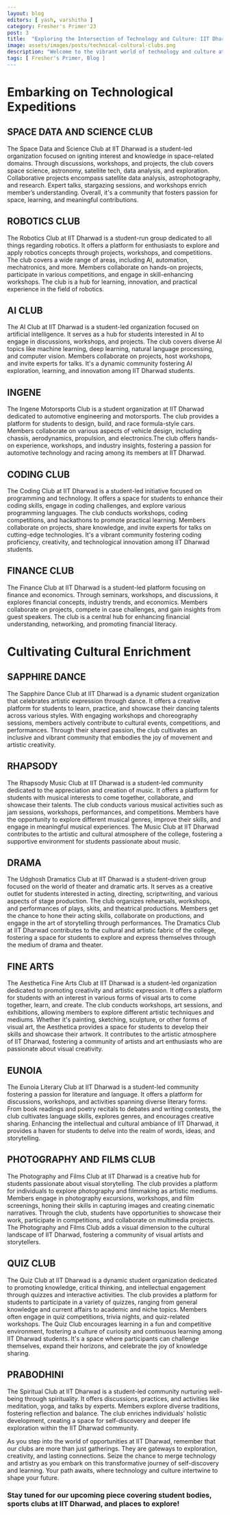 ```yaml
---
layout: blog
editors: [ yash, varshitha ]
category: Fresher's Primer'23
post: 3
title:  "Exploring the Intersection of Technology and Culture: IIT Dharwad's Vibrant Councils"
image: assets/images/posts/technical-cultural-clubs.png
description: "Welcome to the vibrant world of technology and culture at IIT Dharwad! As you leaf through the pages of the fresher's primer, get ready to immerse yourself in the diverse mosaic that defines life on our campus. Our array of student-led clubs presents an unparalleled gateway for you to explore your passions, fuel your curiosity, and forge enduring friendships. From groundbreaking technological strides to captivating cultural journeys, these clubs serve as the crossroads where innovation and imagination meet. Discover the dynamic realm of the Technology and Cultural Councils, where boundless learning, growth, and enrichment await."
tags: [ Fresher's Primer, Blog ]
--- 
```


# Embarking on Technological Expeditions

## SPACE DATA AND SCIENCE CLUB
The Space Data and Science Club at IIT Dharwad is a student-led organization focused on
igniting interest and knowledge in space-related domains. Through discussions, workshops, and
projects, the club covers space science, astronomy, satellite tech, data analysis, and
exploration. Collaborative projects encompass satellite data analysis, astrophotography, and
research. Expert talks, stargazing sessions, and workshops enrich member’s understanding.
Overall, it's a community that fosters passion for space, learning, and meaningful contributions.

## ROBOTICS CLUB
The Robotics Club at IIT Dharwad is a student-run group dedicated to all things regarding robotics. It offers a platform for enthusiasts to explore and apply robotics concepts through projects, workshops, and competitions. The club covers a wide range of areas, including AI, automation, mechatronics, and more. Members collaborate on hands-on projects, participate in various competitions, and engage in skill-enhancing workshops. The club is a hub for learning,
innovation, and practical experience in the field of robotics.

## AI CLUB
The AI Club at IIT Dharwad is a student-led organization focused on artificial intelligence. It
serves as a hub for students interested in AI to engage in discussions, workshops, and projects.
The club covers diverse AI topics like machine learning, deep learning, natural language
processing, and computer vision. Members collaborate on projects, host workshops, and invite
experts for talks. It's a dynamic community fostering AI exploration, learning, and innovation
among IIT Dharwad students.

## INGENE
The Ingene Motorsports Club is a student organization at IIT Dharwad dedicated to automotive
engineering and motorsports. The club provides a platform for students to design, build, and
race formula-style cars. Members collaborate on various aspects of vehicle design, including
chassis, aerodynamics, propulsion, and electronics.The club offers hands-on experience,
workshops, and industry insights, fostering a passion for automotive technology and racing
among its members at IIT Dharwad.

## CODING CLUB
The Coding Club at IIT Dharwad is a student-led initiative focused on programming and
technology. It offers a space for students to enhance their coding skills, engage in coding
challenges, and explore various programming languages. The club conducts workshops, coding
competitions, and hackathons to promote practical learning. Members collaborate on projects,
share knowledge, and invite experts for talks on cutting-edge technologies. It's a vibrant
community fostering coding proficiency, creativity, and technological innovation among IIT
Dharwad students.

## FINANCE CLUB
The Finance Club at IIT Dharwad is a student-led platform focusing on finance and economics.
Through seminars, workshops, and discussions, it explores financial concepts, industry trends,
and economics. Members collaborate on projects, compete in case challenges, and gain
insights from guest speakers. The club is a central hub for enhancing financial understanding,
networking, and promoting financial literacy.


# Cultivating Cultural Enrichment

## SAPPHIRE DANCE
The Sapphire Dance Club at IIT Dharwad is a dynamic student organization that celebrates
artistic expression through dance. It offers a creative platform for students to learn, practice, and
showcase their dancing talents across various styles. With engaging workshops and
choreography sessions, members actively contribute to cultural events, competitions, and
performances. Through their shared passion, the club cultivates an inclusive and vibrant
community that embodies the joy of movement and artistic creativity.

## RHAPSODY
The Rhapsody Music Club at IIT Dharwad is a student-led community dedicated to the
appreciation and creation of music. It offers a platform for students with musical interests to
come together, collaborate, and showcase their talents. The club conducts various musical
activities such as jam sessions, workshops, performances, and competitions. Members have the opportunity to explore different musical genres, improve their skills, and engage in meaningful musical experiences. The Music Club at IIT Dharwad contributes to the artistic and cultural atmosphere of the college, fostering a supportive environment for students passionate about music.

## DRAMA
The Udghosh Dramatics Club at IIT Dharwad is a student-driven group focused on the world of
theater and dramatic arts. It serves as a creative outlet for students interested in acting,
directing, scriptwriting, and various aspects of stage production. The club organizes rehearsals,
workshops, and performances of plays, skits, and theatrical productions. Members get the
chance to hone their acting skills, collaborate on productions, and engage in the art of
storytelling through performances. The Dramatics Club at IIT Dharwad contributes to the cultural
and artistic fabric of the college, fostering a space for students to explore and express
themselves through the medium of drama and theater.

## FINE ARTS
The Aesthetica Fine Arts Club at IIT Dharwad is a student-led organization dedicated to
promoting creativity and artistic expression. It offers a platform for students with an interest in
various forms of visual arts to come together, learn, and create. The club conducts workshops,
art sessions, and exhibitions, allowing members to explore different artistic techniques and
mediums. Whether it's painting, sketching, sculpture, or other forms of visual art, the Aesthetica
provides a space for students to develop their skills and showcase their artwork. It contributes to
the artistic atmosphere of IIT Dharwad, fostering a community of artists and art enthusiasts who
are passionate about visual creativity.

## EUNOIA
The Eunoia Literary Club at IIT Dharwad is a student-led community fostering a passion for
literature and language. It offers a platform for discussions, workshops, and activities spanning
diverse literary forms. From book readings and poetry recitals to debates and writing contests, the club cultivates language skills, explores genres, and encourages creative sharing.
Enhancing the intellectual and cultural ambiance of IIT Dharwad, it provides a haven for
students to delve into the realm of words, ideas, and storytelling.

## PHOTOGRAPHY AND FILMS CLUB
The Photography and Films Club at IIT Dharwad is a creative hub for students passionate about
visual storytelling. The club provides a platform for individuals to explore photography and
filmmaking as artistic mediums. Members engage in photography excursions, workshops, and
film screenings, honing their skills in capturing images and creating cinematic narratives.
Through the club, students have opportunities to showcase their work, participate in
competitions, and collaborate on multimedia projects. The Photography and Films Club adds a
visual dimension to the cultural landscape of IIT Dharwad, fostering a community of visual artists and storytellers.

## QUIZ CLUB
The Quiz Club at IIT Dharwad is a dynamic student organization dedicated to promoting
knowledge, critical thinking, and intellectual engagement through quizzes and interactive
activities. The club provides a platform for students to participate in a variety of quizzes, ranging
from general knowledge and current affairs to academic and niche topics. Members often
engage in quiz competitions, trivia nights, and quiz-related workshops. The Quiz Club
encourages learning in a fun and competitive environment, fostering a culture of curiosity and
continuous learning among IIT Dharwad students. It's a space where participants can challenge
themselves, expand their horizons, and celebrate the joy of knowledge sharing.

## PRABODHINI
The Spiritual Club at IIT Dharwad is a student-led community nurturing well-being through
spirituality. It offers discussions, practices, and activities like meditation, yoga, and talks by
experts. Members explore diverse traditions, fostering reflection and balance. The club enriches
individuals' holistic development, creating a space for self-discovery and deeper life exploration
within the IIT Dharwad community.

As you step into the world of opportunities at IIT Dharwad, remember that our clubs are more than just gatherings. They are gateways to exploration, creativity, and lasting connections. Seize the chance to merge technology and artistry as you embark on this transformative journey of self-discovery and learning. Your path awaits, where technology and culture intertwine to shape your future.

### Stay tuned for our upcoming piece covering student bodies, sports clubs at IIT Dharwad, and places to explore!
